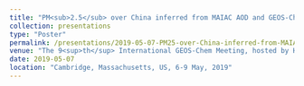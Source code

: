 ```yaml
---
title: "PM<sub>2.5</sub> over China inferred from MAIAC AOD and GEOS-Chem: preliminary results"
collection: presentations
type: "Poster"
permalink: /presentations/2019-05-07-PM25-over-China-inferred-from-MAIAC-AOD-and-GEOS-Chem-preliminary-results
venue: "The 9<sup>th</sup> International GEOS-Chem Meeting, hosted by Harvard University"
date: 2019-05-07
location: "Cambridge, Massachusetts, US, 6-9 May, 2019"
---
```

